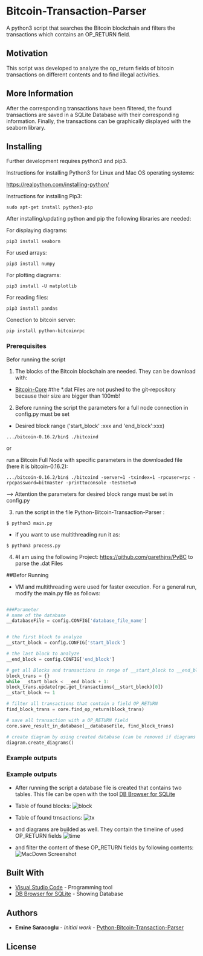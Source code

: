 # Bitcoin-Transaction-Parser
A python3 script that searches the Bitcoin blockchain and filters the transactions which contains an OP_RETURN field.

## Motivation
This script was developed to analyze the op_return fields of bitcoin transactions on different contents and to find illegal activities.

## More Information

After the corresponding transactions have been filtered, the found transactions are saved in a SQLite Database with their corresponding information. Finally, the transactions can be graphically displayed with the seaborn library.

##  Installing
Further development requires python3 and pip3.

Instructions for installing Python3 for Linux and Mac OS operating systems:

https://realpython.com/installing-python/


Instructions for installing Pip3:

```
sudo apt-get install python3-pip
```

After installing/updating python and pip the following libraries are needed:

For displaying diagrams:
```
pip3 install seaborn
```

For used arrays:
```
pip3 install numpy
```

For plotting diagrams:
```
pip3 install -U matplotlib
```

For reading files:
```
pip3 install pandas
```

Conection to bitcoin server:
```
pip install python-bitcoinrpc
```

### Prerequisites

Befor running the script 

1. The blocks of the Bitcoin blockchain are needed. They can be download with:
* [Bitcoin-Core](https://bitcoin.org/de/download)
#the *.dat Files are not pushed to the git-repository because their size are bigger than 100mb!

2. Before running the script the parameters for a full node connection in config.py must be set
- Desired block range ('start_block' :xxx  and  'end_block':xxx) 

```
.../bitcoin-0.16.2/bin$ ./bitcoind 
```

or 

 run a Bitcoin Full Node with specific parameters in the downloaded file (here it is bitcoin-0.16.2):
 
```
.../bitcoin-0.16.2/bin$ ./bitcoind -server=1 -txindex=1 -rpcuser=rpc -rpcpassword=bitmaster -printtoconsole -testnet=0 
```
--> Attention the parameters for desired block range must be set in config.py

3. run the script in the file Python-Bitcoin-Transaction-Parser :
```
$ python3 main.py
```
- if you want to use multithreading run it as:
```
$ python3 process.py
```
4. #I am using the following Project: https://github.com/garethjns/PyBC to parse the .dat Files

##Befor Running

- VM and multithreading were used for faster execution. For a general run, modify the main.py file as follows:

```python

###Parameter
# name of the database 
__databaseFile = config.CONFIG['database_file_name']


# the first block to analyze
__start_block = config.CONFIG['start_block']

# the last block to analyze
__end_block = config.CONFIG['end_block']

# get all Blocks and transactions in range of __start_block to __end_block
block_trans = {}
while __start_block < __end_block + 1:
block_trans.update(rpc.get_transactions(__start_block)[0])
__start_block += 1

# filter all transactions that contain a field OP_RETURN 
find_block_trans = core.find_op_return(block_trans)

# save all transaction with a OP_RETURN field
core.save_result_in_database(__databaseFile, find_block_trans)

# create diagram by using created database (can be removed if diagrams are not desired)
diagram.create_diagrams()
```

### Example outputs
### Example outputs

- After running the script a database file is created that contains two tables. This file can be open with the tool [DB Browser for SQLite](https://sqlitebrowser.org)

- Table of found blocks:
![block](https://user-images.githubusercontent.com/23129546/46921075-15896e00-cff7-11e8-843c-01482e678674.png)

- Table of found trnsactions:
![tx](https://user-images.githubusercontent.com/23129546/46921206-b298d680-cff8-11e8-9786-33359748b376.png)

- and diagrams are builded as well. They contain the timeline of used OP_RETURN fields
![time](https://user-images.githubusercontent.com/23129546/46921217-cd6b4b00-cff8-11e8-9f83-60798e45db25.png)


 - and filter the content of these OP_RETURN fields by following contents:
  ![MacDown Screenshot](/Users/meric-doga/Desktop/number.png)



## Built With

* [Visual Studio Code](https://code.visualstudio.com) - Programming tool
* [DB Browser for SQLite](https://sqlitebrowser.org) - Showing Database



## Authors

* **Emine Saracoglu** - *Initial work* - [Python-Bitcoin-Transaction-Parser](https://github.com/MericD/Python-Bitcoin-Transaction-Parser.git)

## License


